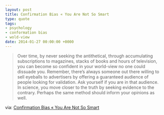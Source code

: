 ```yaml
---
layout: post
title: Confirmation Bias « You Are Not So Smart
type: quote
tags:
- psychology
- conformation bias
- wold-view
date: 2014-01-27 00:00:00 +0000
---
```


>Over time, by never seeking the antithetical, through accumulating subscriptions to magazines, stacks of books and hours of television, you can become so confident in your world-view no one could dissuade you. Remember, there’s always someone out there willing to sell eyeballs to advertisers by offering a guaranteed audience of people looking for validation. Ask yourself if you are in that audience. In science, you move closer to the truth by seeking evidence to the contrary. Perhaps the same method should inform your opinions as well.

via: [Confirmation Bias « You Are Not So Smart](http://youarenotsosmart.com/2010/06/23/confirmation-bias/)

